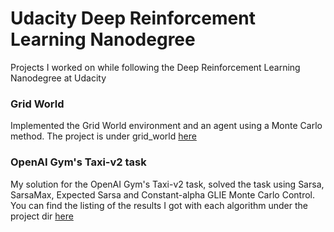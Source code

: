 # Udacity Deep Reinforcement Learning Nanodegree
Projects I worked on while following the Deep Reinforcement Learning Nanodegree at Udacity

### Grid World
Implemented the Grid World environment and an agent using a Monte Carlo method. The project is under grid_world [here](/gridworld)

### OpenAI Gym's Taxi-v2 task
My solution for the OpenAI Gym's Taxi-v2 task, solved the task using Sarsa, SarsaMax, Expected Sarsa and Constant-alpha GLIE Monte Carlo Control. You can find the listing of the results I got with each algorithm under the project dir [here](/taxi-v2)
